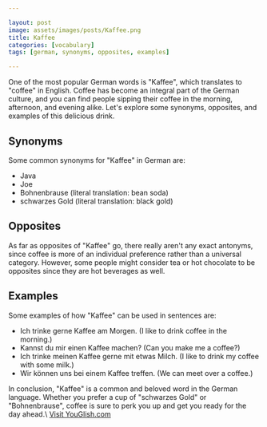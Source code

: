 ```yaml
---

layout: post
image: assets/images/posts/Kaffee.png
title: Kaffee
categories: [vocabulary]
tags: [german, synonyms, opposites, examples]

---
```


One of the most popular German words is "Kaffee", which translates to "coffee" in English. Coffee has become an integral part of the German culture, and you can find people sipping their coffee in the morning, afternoon, and evening alike. Let's explore some synonyms, opposites, and examples of this delicious drink.

## Synonyms

Some common synonyms for "Kaffee" in German are:

- Java
- Joe
- Bohnenbrause (literal translation: bean soda)
- schwarzes Gold (literal translation: black gold)

## Opposites

As far as opposites of "Kaffee" go, there really aren't any exact antonyms, since coffee is more of an individual preference rather than a universal category. However, some people might consider tea or hot chocolate to be opposites since they are hot beverages as well.

## Examples

Some examples of how "Kaffee" can be used in sentences are:

- Ich trinke gerne Kaffee am Morgen. (I like to drink coffee in the morning.)
- Kannst du mir einen Kaffee machen? (Can you make me a coffee?)
- Ich trinke meinen Kaffee gerne mit etwas Milch. (I like to drink my coffee with some milk.)
- Wir können uns bei einem Kaffee treffen. (We can meet over a coffee.)

In conclusion, "Kaffee" is a common and beloved word in the German language. Whether you prefer a cup of "schwarzes Gold" or "Bohnenbrause", coffee is sure to perk you up and get you ready for the day ahead.\ <a id="yg-widget-0" class="youglish-widget" data-query="Kaffee" data-lang="german" data-components="8412" data-auto-start="0" data-bkg-color="theme_light" data-title="How%20to%20pronounce%20Kaffee%20in%20German"  rel="nofollow" href="https://youglish.com">Visit YouGlish.com</a><script async src="https://youglish.com/public/emb/widget.js" charset="utf-8"></script>